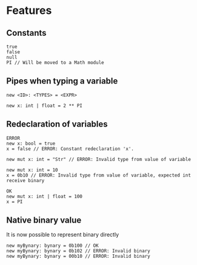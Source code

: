 # Features

## Constants
```
true
false
null
PI // Will be moved to a Math module
```

## Pipes when typing a variable
```
new <ID>: <TYPES> = <EXPR>

new x: int | float = 2 ** PI
```

## Redeclaration of variables
```
ERROR
new x: bool = true
x = false // ERROR: Constant redeclaration 'x'.

new mut x: int = "Str" // ERROR: Invalid type from value of variable

new mut x: int = 10
x = 0b10 // ERROR: Invalid type from value of variable, expected int receive binary

OK
new mut x: int | float = 100
x = PI
```

## Native binary value

It is now possible to represent binary directly

```
new myBynary: bynary = 0b100 // OK
new myBynary: bynary = 0b102 // ERROR: Invalid binary
new myBynary: bynary = 00b10 // ERROR: Invalid binary
```